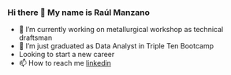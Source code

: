 ### Hi there 👋 My name is Raúl Manzano



- 🔭 I’m currently working on metallurgical workshop as technical draftsman
- 🌱 I’m just graduated as Data Analyst in Triple Ten Bootcamp
- Looking to start a new career
- 📫 How to reach me
[linkedin](https://www.linkedin.com/in/raul-guillermo-manzano-rodriguez/)

